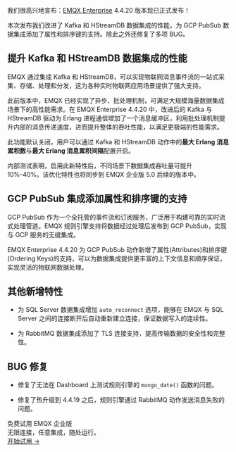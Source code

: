 我们很高兴地宣布：[EMQX Enterprise](https://www.emqx.com/zh/products/emqx) 4.4.20 版本现已正式发布！

本次发布我们改进了 Kafka 和 HStreamDB 数据集成的性能，为 GCP PubSub 数据集成添加了属性和排序键的支持。除此之外还修复了多项 BUG。

## 提升 Kafka 和 HStreamDB 数据集成的性能

EMQX 通过集成 Kafka 和 HStreamDB，可以实现物联网消息事件流的一站式采集、存储、处理和分发，这为各种实时物联网应用场景提供了强大支持。

此前版本中，EMQX 已经实现了异步、批处理机制，可满足大规模海量数据集成场景下的高性能需求。在 EMQX Enterprise 4.4.20 中，改进后的 Kafka 与 HStreamDB 驱动为 Erlang 进程通信增加了一个消息缓冲区，利用批处理机制提升内部的消息传递速度，进而提升整体的吞吐性能，以满足更极端的性能需求。

此功能默认关闭，用户可以通过 Kafka 和 HStreamDB 动作中的**最大 Erlang 消息累积数**与**最大 Erlang 消息累积间隔**配置开启。

内部测试表明，启用此新特性后，不同场景下数据集成吞吐量可提升 10%-40%。该优化特性也将同步到 EMQX 企业版 5.0 后续的版本中。

## GCP PubSub 集成添加属性和排序键的支持

GCP PubSub 作为一个全托管的事件流和订阅服务，广泛用于构建可靠的实时流式处理管道。EMQX 规则引擎支持将数据经过处理后发布到 GCP PubSub，实现与 GCP 服务的无缝集成。

EMQX Enterprise 4.4.20 为 GCP PubSub 动作新增了属性(Attributes)和排序键(Ordering Keys)的支持，可以为数据集成提供更丰富的上下文信息和顺序保证，实现灵活的物联网数据处理。

## 其他新增特性

- 为 SQL Server 数据集成增加 `auto_reconnect` 选项，能够在 EMQX 与 SQL Server 之间的连接断开后自动重新建立连接，保证数据写入的连续性。

- 为 RabbitMQ 数据集成添加了 TLS 连接支持，提高传输数据的安全性和完整性。

## BUG 修复

- 修复了无法在 Dashboard 上测试规则引擎的 `mongo_date()` 函数的问题。

- 修复了热升级到 4.4.19 之后，规则引擎通过 RabbitMQ 动作发送消息失败的问题。



<section class="promotion">
    <div>
        免费试用 EMQX 企业版
            <div class="is-size-14 is-text-normal has-text-weight-normal">无限连接，任意集成，随处运行。</div>
    </div>
    <a href="https://www.emqx.com/zh/try?product=enterprise" class="button is-gradient px-5">开始试用 →</a>
</section>
